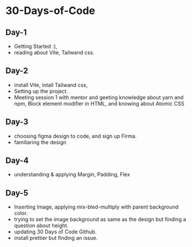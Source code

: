 # 30-Days-of-Code

## Day-1
- Getting Started :),
- reading about Vite, Tailwand css.

## Day-2
- install Vite, intall Tailwand css, 
- Setting up the project.
- Meeting session 1 with mentor and geeting knowledge about yarn and npm, Block element modifier in HTML, and knowing about Atomic CSS

## Day-3 
- choosing figma design to code, and sign up Firma.
- familiaring the design 


## Day-4
- understanding & applying Margin, Padding, Flex


## Day-5
- Inserting Image, applying mix-bled-multiply with parent background color.
- trying to set the image background as same as the design but finding a question about height. 
- updating 30 Days of Code Github.
- install prettier but finding an issue.

